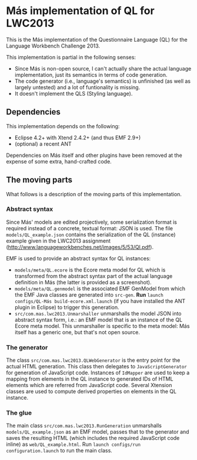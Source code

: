 Más implementation of QL for LWC2013
====================================

This is the Más implementation of the Questionnaire Language (QL) for the Language Workbench Challenge 2013.

This implementation is partial in the following senses:
 - Since Más is non-open source, I can't actually share the actual language implementation, just its semantics in terms of code generation.
 - The code generator (i.e., language's semantics) is unfinished (as well as largely untested) and a lot of funtionality is missing.
 - It doesn't implement the QLS (Styling language).


## Dependencies

This implementation depends on the following:
 - Eclipse 4.2+ with Xtend 2.4.2+ (and thus EMF 2.9+)
 - (optional) a recent ANT

Dependencies on Más itself and other plugins have been removed at the expense of some extra, hand-crafted code.


## The moving parts

What follows is a description of the moving parts of this implementation.

### Abstract syntax

Since Más' models are edited projectively, some serialization format is required instead of a concrete, textual format: JSON is used.
The file ```models/QL_example.json``` contains the serialization of the QL (instance) example given in the LWC2013 assignment (http://www.languageworkbenches.net/images/5/53/Ql.pdf).

EMF is used to provide an abstract syntax for QL instances:
 - ```models/meta/QL.ecore``` is the Ecore meta model for QL which is transformed from the abstract syntax part of the actual language definition in Más
 	(the latter is provided as a screenshot).
 - ```models/meta/QL.genmodel``` is the associated EMF GenModel from which the EMF Java classes are generated into ```src-gen```.
 	**Run** ```launch configs/QL-Más build-ecore.xml.launch``` (if you have installed the ANT plugin in Eclipse) to trigger this generation.
 - ```src/com.mas.lwc2013.Unmarshaller``` unmarshalls the model JSON into abstract syntax form, i.e.: an EMF model that is an instance of the QL Ecore meta model.
	This unmarshaller is specific to the meta model: Más itself has a generic one, but that's not open source.

### The generator

The class ```src/com.mas.lwc2013.QLWebGenerator``` is the entry point for the actual HTML generation.
This class then delegates to ```JavaScriptGenerator``` for generation of JavaScript code.
Instances of ```IdMapper``` are used to keep a mapping from elements in the QL instance to generated IDs of HTML elements which are referred from JavaScript code.
Several Xtension classes are used to compute derived properties on elements in the QL instance.

### The glue

The main class ```src/com.mas.lwc2013.RunGeneration``` unmarshalls ```models/QL_example.json``` as an EMF model,
passes that to the generator and saves the resulting HTML (which includes the required JavaScript code inline) as ```web/QL_example.html```.
Run ```launch configs/run configuration.launch``` to run the main class.

